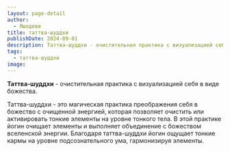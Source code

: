 ```yaml
---
layout: page-detail
author:
  - Яшодеви
title: таттва-шуддхи
publishDate: 2024-09-01
description: Таттва-шуддхи - очистительная практика с визуализацией себя в виде божества.
tags:
  - таттва-шуддхи
image:
---
```

**Таттва-шуддхи** - очистительная практика с визуализацией себя в виде божества.

Таттва-шуддхи - это магическая практика преображения себя в божество с очищенной энергией, которая позволяет очистить или активировать тонкие элементы на уровне тонкого тела. В этой практике йогин очищает элементы и выполняет объединение с божеством вселенской энергии. Благодаря таттва-шуддхи йогин ощущает тонкие кармы на уровне подсознательного ума, гармонизируя элементы.

